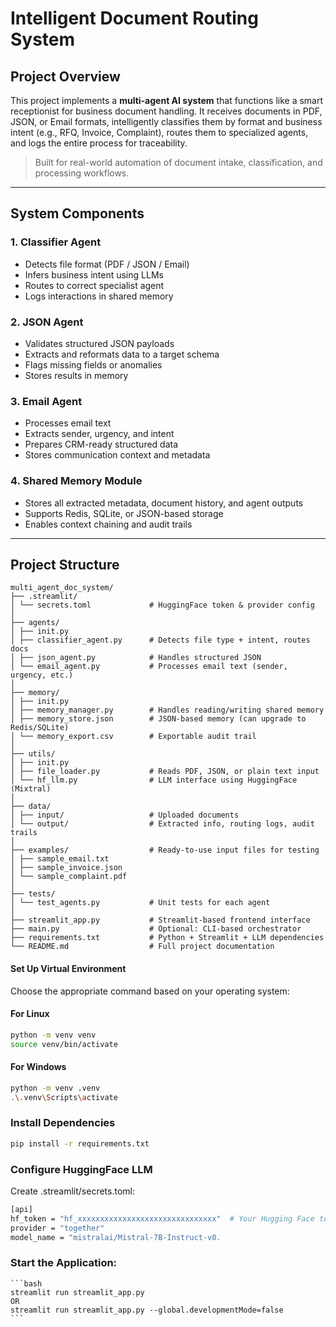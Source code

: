 # Intelligent Document Routing System

## Project Overview

This project implements a **multi-agent AI system** that functions like a smart receptionist for business document handling. It receives documents in PDF, JSON, or Email formats, intelligently classifies them by format and business intent (e.g., RFQ, Invoice, Complaint), routes them to specialized agents, and logs the entire process for traceability.

> Built for real-world automation of document intake, classification, and processing workflows.

---

## System Components

### 1. **Classifier Agent**
- Detects file format (PDF / JSON / Email)
- Infers business intent using LLMs
- Routes to correct specialist agent
- Logs interactions in shared memory

### 2. **JSON Agent**
- Validates structured JSON payloads
- Extracts and reformats data to a target schema
- Flags missing fields or anomalies
- Stores results in memory

### 3. **Email Agent**
- Processes email text
- Extracts sender, urgency, and intent
- Prepares CRM-ready structured data
- Stores communication context and metadata

### 4. **Shared Memory Module**
- Stores all extracted metadata, document history, and agent outputs
- Supports Redis, SQLite, or JSON-based storage
- Enables context chaining and audit trails

---

## Project Structure

```
multi_agent_doc_system/
├── .streamlit/
│ └── secrets.toml             # HuggingFace token & provider config
│
├── agents/
│ ├── init.py
│ ├── classifier_agent.py      # Detects file type + intent, routes docs
│ ├── json_agent.py            # Handles structured JSON
│ └── email_agent.py           # Processes email text (sender, urgency, etc.)
│
├── memory/
│ ├── init.py
│ ├── memory_manager.py        # Handles reading/writing shared memory
│ ├── memory_store.json        # JSON-based memory (can upgrade to Redis/SQLite)
│ └── memory_export.csv        # Exportable audit trail
│
├── utils/
│ ├── init.py
│ ├── file_loader.py           # Reads PDF, JSON, or plain text input
│ └── hf_llm.py                # LLM interface using HuggingFace (Mixtral)
│
├── data/
│ ├── input/                   # Uploaded documents
│ └── output/                  # Extracted info, routing logs, audit trails
│
├── examples/                  # Ready-to-use input files for testing
│ ├── sample_email.txt
│ ├── sample_invoice.json
│ └── sample_complaint.pdf
│
├── tests/
│ └── test_agents.py           # Unit tests for each agent
│
├── streamlit_app.py           # Streamlit-based frontend interface
├── main.py                    # Optional: CLI-based orchestrator
├── requirements.txt           # Python + Streamlit + LLM dependencies
└── README.md                  # Full project documentation
```

#### Set Up Virtual Environment
Choose the appropriate command based on your operating system:

#### For Linux
```bash
python -m venv venv
source venv/bin/activate
```

#### For Windows
```bash
python -m venv .venv
.\.venv\Scripts\activate
```

### Install Dependencies
```bash
pip install -r requirements.txt
```
### Configure HuggingFace LLM
Create .streamlit/secrets.toml:
```bash
[api]
hf_token = "hf_xxxxxxxxxxxxxxxxxxxxxxxxxxxxxxx"  # Your Hugging Face token
provider = "together"
model_name = "mistralai/Mistral-7B-Instruct-v0.
```

### Start the Application:
    ```bash
    streamlit run streamlit_app.py
    OR
    streamlit run streamlit_app.py --global.developmentMode=false
    ```
